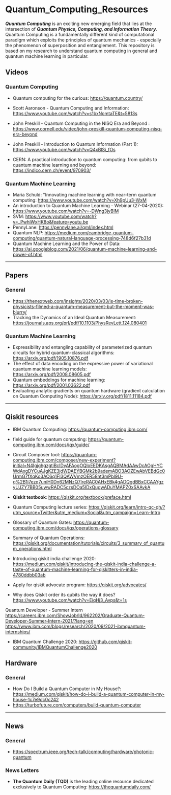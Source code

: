 # Quantum_Computing_Resources
***Quantum Computing*** is an exciting new emerging field that lies at the intersection of ***Quantum Physics, Computing, and Information Theory***. Quantum Computing is a fundamentally different kind of computational paradigm which exploits the principles of quantum mechanics - especially the phenomenon of superposition and entanglement. This repository is based on my research to understand quantum computing in general and quantum machine learning in particular.

## Videos

### Quantum Computing
* Quantum computing for the curious: https://quantum.country/
* Scott Aaronson - Quantum Computing and Information: https://www.youtube.com/watch?v=s1bxNomtaTE&t=5813s
* John Preskill - Quantum Computing in the NISQ Era and Beyond : https://www.cornell.edu/video/john-preskill-quantum-computing-nisq-era-beyond
* John Preskill - Introduction to Quantum Information (Part 1): https://www.youtube.com/watch?v=Q4xBlSi_fOs

* CERN: A practical introduction to quantum computing: from qubits to quantum machine learning and beyond: https://indico.cern.ch/event/970903/

### Quantum Machine Learning
* Maria Schuld: "Innovating machine learning with near-term quantum computing: https://www.youtube.com/watch?v=Xh9pUu3-WxM
* An introduction to Quantum Machine Learning - Webinar (27-04-2020): https://www.youtube.com/watch?v=-DWng3jyBIM
* SVM: https://www.youtube.com/watch?v=_PwhiWxHK8o&feature=youtu.be
* PennyLane: https://pennylane.ai/qml/index.html
* Quantum NLP: https://medium.com/cambridge-quantum-computing/quantum-natural-language-processing-748d6f27b31d
* Quantum Machine Learning and the Power of Data: https://ai.googleblog.com/2021/06/quantum-machine-learning-and-power-of.html

------------------------------------------------------------------------------------------------------------------------

## Papers

### General
* https://thenextweb.com/insights/2020/03/03/is-time-broken-physicists-filmed-a-quantum-measurement-but-the-moment-was-blurry/
* Tracking the Dynamics of an Ideal Quantum Measurement: https://journals.aps.org/prl/pdf/10.1103/PhysRevLett.124.080401

### Quantum Machine Learning
* Expressibility and entangling capability of parameterized quantum circuits for hybrid quantum-classical algorithms: https://arxiv.org/pdf/1905.10876.pdf
* The effect of data encoding on the expressive power of variational quantum machine learning models: https://arxiv.org/pdf/2008.08605.pdf
* Quantum embeddings for machine learning: https://arxiv.org/pdf/2001.03622.pdf
* Evaluating analytic gradients on quantum hardware (gradient calculation on Quantum Computing Node): https://arxiv.org/pdf/1811.11184.pdf

--------------------------------------------------------------------------------------------------------------------------

## Qiskit resources

* IBM Quantum Computing: https://quantum-computing.ibm.com/
* field guide for quantum computing: https://quantum-computing.ibm.com/docs/iqx/guide/
* Circuit Composer tool: https://quantum-computing.ibm.com/composer/new-experiment?initial=N4IgjghgzgtiBcIDyAFAogOQIoEEDKAsgAQBMAdAAwDcAOgHYCWdAxgDYCuAJgKZE3jdWDAEYBGMk2b9ademABO3AOZEwAbVEBdGc0UrmG7fXqKo3AC6q1FI3QAWVmzOER58ht3mPbl9U-q%2B1j7ezq7uniH0Dn62MNzQ7IreRAC0AHxEBk4gADQgdBBxCCAAYgzyUJZY7BB05uwwRADC5czsDOa5IDxQugwADuYMAPZ0xSAAvkA

* **Qiskit textbook**: https://qiskit.org/textbook/preface.html

* Quantum Computing lecture series: https://qiskit.org/learn/intro-qc-qh/?utm_source=Twitter&utm_medium=Social&utm_campaign=Learn-Intro

* Glossary of Quantum Gates: https://quantum-computing.ibm.com/docs/iqx/operations-glossary

* Summary of Quantum Operations: https://qiskit.org/documentation/tutorials/circuits/3_summary_of_quantum_operations.html

* Introducing qiskit india challenge 2020: https://medium.com/qiskit/introducing-the-qiskit-india-challenge-a-taste-of-quantum-machine-learning-for-qiskitters-in-india-4780ddbb03ab

* Apply for qiskit advocate program: https://qiskit.org/advocates/

* Why does Qiskit order its qubits the way it does? https://www.youtube.com/watch?v=EiqHj3_Avps&t=1s

Quantum Developer - Summer Intern
https://careers.ibm.com/ShowJob/Id/962202/Graduate-Quantum-Developer-Summer-Intern-2021/?lang=en
https://www.ibm.com/blogs/research/2020/09/2021-ibmquantum-internships/

* IBM Quantum Challenge 2020: https://github.com/qiskit-community/IBMQuantumChallenge2020

## Hardware

### General
* How Do I Build a Quantum Computer in My House?: https://medium.com/qiskit/how-do-i-build-a-quantum-computer-in-my-house-1c7e9dc0c242
* https://turbofuture.com/computers/build-quantum-computer

-----------------------------------------------------------------------------------------------

## News

### General
* https://spectrum.ieee.org/tech-talk/computing/hardware/photonic-quantum

### News Letters
* **The Quantum Daily (TQD)** is the leading online resource dedicated exclusively to Quantum Computing: https://thequantumdaily.com/

